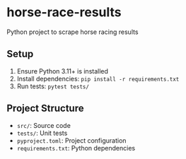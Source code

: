 # horse-race-results
Python project to scrape horse racing results

## Setup
1. Ensure Python 3.11+ is installed
2. Install dependencies: `pip install -r requirements.txt`
3. Run tests: `pytest tests/`

## Project Structure
- `src/`: Source code
- `tests/`: Unit tests
- `pyproject.toml`: Project configuration
- `requirements.txt`: Python dependencies